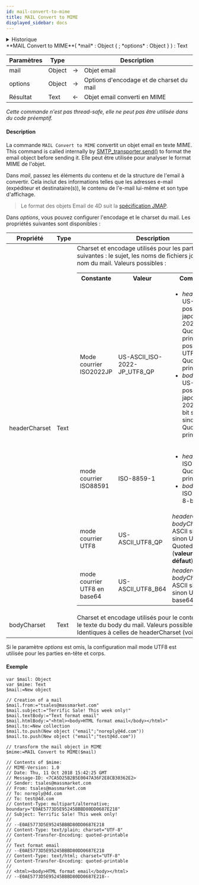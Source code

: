 ```yaml
---
id: mail-convert-to-mime
title: MAIL Convert to MIME
displayed_sidebar: docs
---
```


<details><summary>Historique</summary>

| Release | Modifications |
| ------- | ------------- |
| 17 R4   | Ajout         |
| 17 R5   | Modifié       |

</details>

<!-- REF #_command_.MAIL Convert to MIME.Syntax -->**MAIL Convert to MIME**( *mail* : Object { ; *options* : Object } ) : Text<!-- END REF -->

<!-- REF #_command_.MAIL Convert to MIME.Params -->

| Paramètres | Type   |     | Description                              |
| ---------- | ------ | :-: | ---------------------------------------- |
| mail       | Object |  →  | Objet email                              |
| options    | Object |  →  | Options d'encodage et de charset du mail |
| Résultat   | Text   |  ←  | Objet email converti en MIME             |

<!-- END REF -->

*Cette commande n'est pas thread-safe, elle ne peut pas être utilisée dans du code préemptif.*


#### Description

La commande `MAIL Convert to MIME` <!-- REF #_command_.MAIL Convert to MIME.Summary -->convertit un objet email en texte MIME<!-- END REF -->. This command is called internally by [SMTP_transporter.send()](../API/SMTPTransporterClass.md#send) to format the email object before sending it. Elle peut être utilisée pour analyser le format MIME de l'objet.

Dans *mail*, passez les éléments du contenu et de la structure de l'email à convertir. Cela inclut des informations telles que les adresses e-mail (expéditeur et destinataire(s)), le contenu de l'e-mail lui-même et son type d'affichage.

> Le format des objets Email de 4D suit la [spécification JMAP](https://jmap.io/spec-mail.html).

Dans *options*, vous pouvez configurer l'encodage et le charset du mail. Les propriétés suivantes sont disponibles :

| Propriété     | Type | Description                                                                                                                                                                                                                                                                                                                                                                                                                                                                                                                                                                                                                                                                                                                                                                                                                                                                                                                                                                                                                                                                                                                                                                                                                                                                                                                                                                                                                                                                                                                                                                                                                                                                                                                       |
| ------------- | ---- | --------------------------------------------------------------------------------------------------------------------------------------------------------------------------------------------------------------------------------------------------------------------------------------------------------------------------------------------------------------------------------------------------------------------------------------------------------------------------------------------------------------------------------------------------------------------------------------------------------------------------------------------------------------------------------------------------------------------------------------------------------------------------------------------------------------------------------------------------------------------------------------------------------------------------------------------------------------------------------------------------------------------------------------------------------------------------------------------------------------------------------------------------------------------------------------------------------------------------------------------------------------------------------------------------------------------------------------------------------------------------------------------------------------------------------------------------------------------------------------------------------------------------------------------------------------------------------------------------------------------------------------------------------------------------------------------------------------------------------- |
| headerCharset | Text | Charset et encodage utilisés pour les parties de mail suivantes : le sujet, les noms de fichiers joints et le nom du mail. Valeurs possibles :<table><tr><th>Constante</th><th>Valeur</th><th>Commentaire</th></tr><tr><td>Mode courrier ISO2022JP</td><td>US-ASCII_ISO-2022-JP_UTF8_QP</td><td><ul><li><i>headerCharset</i>: US-ASCII si possible, japonais (ISO-2022-JP) & Quoted-printable si possible, sinon UTF-8 & Quoted-printable</li><li><i>bodyCharset</i>: US-ASCII si possible, japonais (ISO-2022-JP) & 7-bit si possible, sinon UTF-8 & Quoted-printable</li></ul></td></tr><tr><td>mode courrier ISO88591</td><td>ISO-8859-1</td><td><ul><li><i>headerCharset</i>: ISO-8859-1 & Quoted-printable</li><li><i>bodyCharset</i>: ISO-8859-1 & 8-bit</li></ul></td></tr><tr><td>mode courrier UTF8</td><td>US-ASCII_UTF8_QP</td><td><i>headerCharset</i> & <i>bodyCharset</i>: US-ASCII si possible, sinon UTF-8 & Quoted-printable (**valeur par défaut**)</td></tr><tr><td>mode courrier UTF8 en base64</td><td>US-ASCII_UTF8_B64</td><td><i>headerCharset</i> & <i>bodyCharset</i>: US-ASCII si possible, sinon UTF-8 & base64</td></tr></table> |
| bodyCharset   | Text | Charset et encodage utilisés pour le contenu html et le texte du body du mail. Valeurs possibles : Identiques à celles de headerCharset (voir ci-dessus)                                                                                                                                                                                                                                                                                                                                                                                                                                                                                                                                                                                                                                                                                                                                                                                                                                                                                                                                                                                                                                                                                                                                                                                                                                                                                                                                                                                                                                                                                                                       |

Si le paramètre *options* est omis, la configuration mail mode UTF8 est utilisée pour les parties en-tête et corps.

#### Exemple

```4d
var $mail: Object
var $mime: Text
$mail:=New object

// Creation of a mail
$mail.from:="tsales@massmarket.com"
$mail.subject:="Terrific Sale! This week only!"
$mail.textBody:="Text format email"
$mail.htmlBody:="<html><body>HTML format email</body></html>"
$mail.to:=New collection
$mail.to.push(New object ("email";"noreply@4d.com"))
$mail.to.push(New object ("email";"test@4d.com"))

// transform the mail object in MIME
$mime:=MAIL Convert to MIME($mail)

// Contents of $mime:
// MIME-Version: 1.0
// Date: Thu, 11 Oct 2018 15:42:25 GMT
// Message-ID: <7CA5D25B2B5E0047A36F2E8CB30362E2>
// Sender: tsales@massmarket.com
// From: tsales@massmarket.com
// To: noreply@4d.com
// To: test@4d.com
// Content-Type: multipart/alternative; boundary="E0AE5773D5E95245BBBD80DD0687E218"
// Subject: Terrific Sale! This week only!
//
// --E0AE5773D5E95245BBBD80DD0687E218
// Content-Type: text/plain; charset="UTF-8"
// Content-Transfer-Encoding: quoted-printable
//
// Text format email
// --E0AE5773D5E95245BBBD80DD0687E218
// Content-Type: text/html; charset="UTF-8"
// Content-Transfer-Encoding: quoted-printable
//
// <html><body>HTML format email</body></html>
// --E0AE5773D5E95245BBBD80DD0687E218--
```
